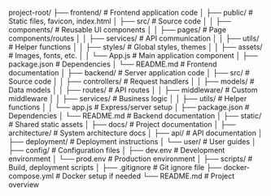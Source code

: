 project-root/
├── frontend/                  # Frontend application code
│   ├── public/                # Static files, favicon, index.html
│   ├── src/                   # Source code
│   │   ├── components/        # Reusable UI components
│   │   ├── pages/             # Page components/routes
│   │   ├── services/          # API communication
│   │   ├── utils/             # Helper functions
│   │   ├── styles/            # Global styles, themes
│   │   ├── assets/            # Images, fonts, etc.
│   │   └── App.js             # Main application component
│   ├── package.json           # Dependencies
│   └── README.md              # Frontend documentation
│
├── backend/                   # Server application code
│   ├── src/                   # Source code
│   │   ├── controllers/       # Request handlers
│   │   ├── models/            # Data models
│   │   ├── routes/            # API routes
│   │   ├── middleware/        # Custom middleware
│   │   ├── services/          # Business logic
│   │   ├── utils/             # Helper functions
│   │   └── app.js             # Express/server setup
│   ├── package.json           # Dependencies
│   └── README.md              # Backend documentation
│
├── static/                    # Shared static assets
│
├── docs/                      # Project documentation
│   ├── architecture/          # System architecture docs
│   ├── api/                   # API documentation
│   ├── deployment/            # Deployment instructions
│   └── user/                  # User guides
│
├── config/                    # Configuration files
│   ├── dev.env                # Development environment
│   └── prod.env               # Production environment
│
├── scripts/                   # Build, deployment scripts
│
├── .gitignore                 # Git ignore file
├── docker-compose.yml         # Docker setup if needed
└── README.md                  # Project overview
